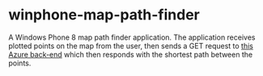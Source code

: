 <h1>winphone-map-path-finder</h1>

A Windows Phone 8 map path finder application. The application receives plotted points on the map from the user, then sends a GET request to <a href="https://github.com/sirar87/azure-cloud-service-ga/" target="_blank">this Azure back-end</a> which then responds with the shortest path between the points.
